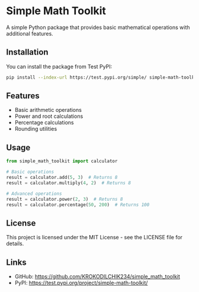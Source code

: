 # Simple Math Toolkit

A simple Python package that provides basic mathematical operations with additional features.

## Installation

You can install the package from Test PyPI:

```bash
pip install --index-url https://test.pypi.org/simple/ simple-math-toolkit
```

## Features

- Basic arithmetic operations
- Power and root calculations
- Percentage calculations
- Rounding utilities

## Usage

```python
from simple_math_toolkit import calculator

# Basic operations
result = calculator.add(5, 3)  # Returns 8
result = calculator.multiply(4, 2)  # Returns 8

# Advanced operations
result = calculator.power(2, 3)  # Returns 8
result = calculator.percentage(50, 200)  # Returns 100
```

## License

This project is licensed under the MIT License - see the LICENSE file for details.

## Links

- GitHub: https://github.com/KROKODILCHIK234/simple_math_toolkit
- PyPI: https://test.pypi.org/project/simple-math-toolkit/